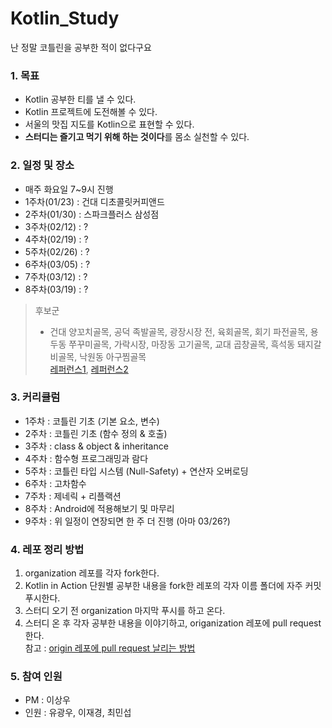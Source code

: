 # Kotlin_Study
난 정말 코틀린을 공부한 적이 없다구요

### 1. 목표  
- Kotlin 공부한 티를 낼 수 있다.  
- Kotlin 프로젝트에 도전해볼 수 있다.  
- 서울의 맛집 지도를 Kotlin으로 표현할 수 있다.  
- **스터디는 즐기고 먹기 위해 하는 것이다**를 몸소 실천할 수 있다.  

### 2. 일정 및 장소  
- 매주 화요일 7~9시 진행
- 1주차(01/23) : 건대 디초콜릿커피앤드  
- 2주차(01/30) : 스파크플러스 삼성점
- 3주차(02/12) : ?
- 4주차(02/19) : ?
- 5주차(02/26) : ?
- 6주차(03/05) : ?
- 7주차(03/12) : ?
- 8주차(03/19) : ?

> 후보군 
> - 건대 양꼬치골목, 공덕 족발골목, 광장시장 전, 육회골목, 회기 파전골목, 용두동 쭈꾸미골목, 가락시장, 마장동 고기골목, 교대 곱창골목, 흑석동 돼지갈비골목, 낙원동 아구찜골목  
> [레퍼런스1](https://withvolo.com/trip/2l5dnar4?lang=ko), [레퍼런스2](https://withvolo.com/trip/2l5dnar4?lang=ko)

### 3. 커리큘럼  
- 1주차 : 코틀린 기초 (기본 요소, 변수)  
- 2주차 : 코틀린 기초 (함수 정의 & 호출)
- 3주차 : class & object & inheritance
- 4주차 : 함수형 프로그래밍과 람다  
- 5주차 : 코틀린 타입 시스템 (Null-Safety) + 연산자 오버로딩
- 6주차 : 고차함수
- 7주차 : 제네릭 + 리플랙션
- 8주차 : Android에 적용해보기 및 마무리
- 9주차 : 위 일정이 연장되면 한 주 더 진행 (아마 03/26?)

### 4. 레포 정리 방법
1. organization 레포를 각자 fork한다.
2. Kotlin in Action 단원별 공부한 내용을 fork한 레포의 각자 이름 폴더에 자주 커밋 푸시한다.  
3. 스터디 오기 전 organization 마지막 푸시를 하고 온다.  
4. 스터디 온 후 각자 공부한 내용을 이야기하고, origanization 레포에 pull request 한다.  
참고 : [origin 레포에 pull request 날리는 방법](https://medium.com/axisj/github-fork-%EC%97%90%EC%84%9C-pull-request-%EA%B9%8C%EC%A7%80-%EA%B7%B8%EB%A6%AC%EA%B3%A0-merge-a22bdd097283)

### 5. 참여 인원  
- PM : 이상우  
- 인원 : 유광우, 이재경, 최민섭  
